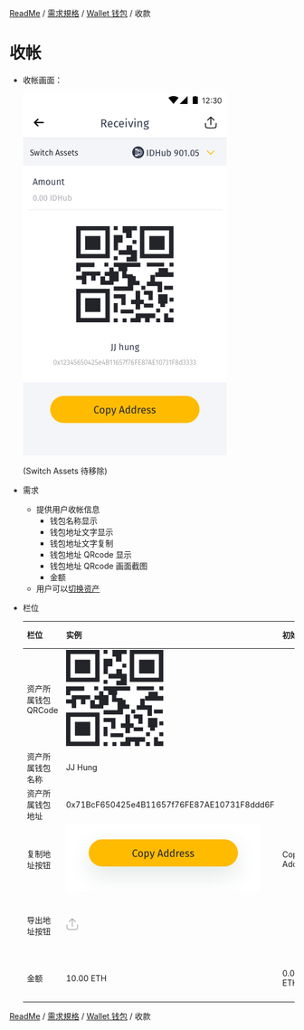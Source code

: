 [ReadMe](../README.md) / [需求規格](../requirements.md) / [Wallet 钱包](wallet.md) / 收款

# <a name="receive">收帐</a>

* 收帐画面：

	![收款 Screenshot](../assets/screen-wallet-cryptocoin-receive.png)
	
	(Switch Assets 待移除)

* 需求
	* 提供用户收帐信息
		* 钱包名称显示
		* 钱包地址文字显示
		* 钱包地址文字复制
		* 钱包地址 QRcode 显示
		* 钱包地址 QRcode 画面截图
		* 金额
	* 用户可以[切换资产](wallet_select-asset.md)

* 栏位

	栏位 | 实例 | 初始值 | 类型 | 规则与描述
	------------- | ------------- | ------------- | ------------- | -------------
	资产所属钱包 QRCode | ![qrcode](../assets/wallet-qrcode.png) |  |  | 
	资产所属钱包名称 | JJ Hung |  | 字元 | 
	资产所属钱包地址 | 0x71BcF650425e4B11657f76FE87AE10731F8ddd6F |  | 字元 | 
	复制地址按钮 | ![qrcode](../assets/btn-copy-address.png) | Copy Address | 文字按钮 | 点击复制地址文字 
	导出地址按钮 | ![qrcode](../assets/icon-upload.png) |  | 按钮 | 点击导出截图，支持其他应用 
	金额 | 10.00 ETH | 0.00 ETH | | 填写完毕后重新生成 QRcode
	
[ReadMe](../README.md) / [需求規格](../requirements.md) / [Wallet 钱包](wallet.md) / 收款